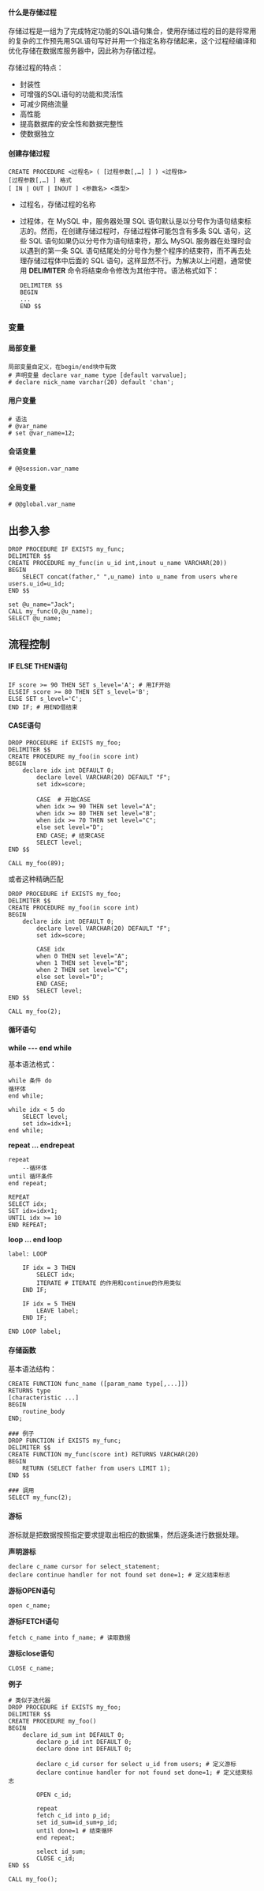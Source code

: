 #### 什么是存储过程

存储过程是一组为了完成特定功能的SQL语句集合，使用存储过程的目的是将常用的复杂的工作预先用SQL语句写好并用一个指定名称存储起来，这个过程经编译和优化存储在数据库服务器中，因此称为存储过程。

存储过程的特点：

+   封装性
+   可增强的SQL语句的功能和灵活性
+   可减少网络流量
+   高性能
+   提高数据库的安全性和数据完整性
+   使数据独立



#### 创建存储过程

```mysql
CREATE PROCEDURE <过程名> ( [过程参数[,…] ] ) <过程体>
[过程参数[,…] ] 格式
[ IN | OUT | INOUT ] <参数名> <类型>
```

+   过程名，存储过程的名称

+   过程体，在 MySQL 中，服务器处理 SQL 语句默认是以分号作为语句结束标志的。然而，在创建存储过程时，存储过程体可能包含有多条 SQL 语句，这些 SQL 语句如果仍以分号作为语句结束符，那么 MySQL 服务器在处理时会以遇到的第一条 SQL 语句结尾处的分号作为整个程序的结束符，而不再去处理存储过程体中后面的 SQL 语句，这样显然不行。为解决以上问题，通常使用 **DELIMITER** 命令将结束命令修改为其他字符。语法格式如下：

    ```mysql
    DELIMITER $$
    BEGIN
    ...
    END $$
    
    ```

    

### 变量

#### 局部变量

```mysql
局部变量自定义，在begin/end块中有效
# 声明变量 declare var_name type [default varvalue];
# declare nick_name varchar(20) default 'chan';
```

#### 用户变量

```mysql
# 语法
# @var_name
# set @var_name=12;
```

#### 会话变量

```mysql
# @@session.var_name
```

#### 全局变量

```mysql
# @@global.var_name
```

## 出参入参

```mysql
DROP PROCEDURE IF EXISTS my_func;
DELIMITER $$
CREATE PROCEDURE my_func(in u_id int,inout u_name VARCHAR(20))
BEGIN
	SELECT concat(father," ",u_name) into u_name from users where users.u_id=u_id;
END $$

set @u_name="Jack";
CALL my_func(0,@u_name);
SELECT @u_name;
```



## 流程控制

#### IF ELSE THEN语句

```mysql
IF score >= 90 THEN SET s_level='A'; # 用IF开始
ELSEIF score >= 80 THEN SET s_level='B';
ELSE SET s_level='C';
END IF; # 用END借结束
```

#### CASE语句

```mysql
DROP PROCEDURE if EXISTS my_foo;
DELIMITER $$
CREATE PROCEDURE my_foo(in score int)
BEGIN
    declare idx int DEFAULT 0;
		declare level VARCHAR(20) DEFAULT "F";
		set idx=score;
		
		CASE  # 开始CASE
		when idx >= 90 THEN set level="A";
		when idx >= 80 THEN set level="B";
		when idx >= 70 THEN set level="C";
		else set level="D";
		END CASE; # 结束CASE
		SELECT level;
END $$

CALL my_foo(89);
```

或者这种精确匹配

```mysql
DROP PROCEDURE if EXISTS my_foo;
DELIMITER $$
CREATE PROCEDURE my_foo(in score int)
BEGIN
    declare idx int DEFAULT 0;
		declare level VARCHAR(20) DEFAULT "F";
		set idx=score;
		
		CASE idx
		when 0 THEN set level="A";
		when 1 THEN set level="B";
		when 2 THEN set level="C";
		else set level="D";
		END CASE;
		SELECT level;
END $$

CALL my_foo(2);
```

#### 循环语句

**while --- end while**

基本语法格式：

```mysql
while 条件 do
循环体
end while;

while idx < 5 do
	SELECT level;
	set idx=idx+1;
end while;
```

**repeat ... endrepeat**

```mysql
repeat
    --循环体
until 循环条件  
end repeat;

REPEAT
SELECT idx;
SET idx=idx+1;
UNTIL idx >= 10 
END REPEAT;
```

**loop ... end loop**

```mysql
label: LOOP

    IF idx = 3 THEN
        SELECT idx;
        ITERATE # ITERATE 的作用和continue的作用类似
    END IF;

    IF idx = 5 THEN
        LEAVE label;
    END IF;

END LOOP label;
```



#### 存储函数

基本语法结构：

```mysql
CREATE FUNCTION func_name ([param_name type[,...]])
RETURNS type
[characteristic ...] 
BEGIN
	routine_body
END;

### 例子
DROP FUNCTION if EXISTS my_func;
DELIMITER $$
CREATE FUNCTION my_func(score int) RETURNS VARCHAR(20)
BEGIN
	RETURN (SELECT father from users LIMIT 1);
END $$

### 调用
SELECT my_func(2);
```



#### 游标

游标就是把数据按照指定要求提取出相应的数据集，然后逐条进行数据处理。

**声明游标**

```mysql
declare c_name cursor for select_statement;
declare continue handler for not found set done=1; # 定义结束标志
```

**游标OPEN语句**

```mysql
open c_name;
```

**游标FETCH语句**

```mysql
fetch c_name into f_name; # 读取数据
```

**游标close语句**

```mysql
CLOSE c_name;
```

**例子**

```mysql
# 类似于迭代器
DROP PROCEDURE if EXISTS my_foo;
DELIMITER $$
CREATE PROCEDURE my_foo()
BEGIN
    declare id_sum int DEFAULT 0;
		declare p_id int DEFAULT 0;
		declare done int DEFAULT 0;
		
		declare c_id cursor for select u_id from users; # 定义游标
		declare continue handler for not found set done=1; # 定义结束标志
		
		OPEN c_id;
		
		repeat
		fetch c_id into p_id;
		set id_sum=id_sum+p_id;
		until done=1 # 结束循环
		end repeat;
		
		select id_sum;
		CLOSE c_id;
END $$

CALL my_foo();
```

